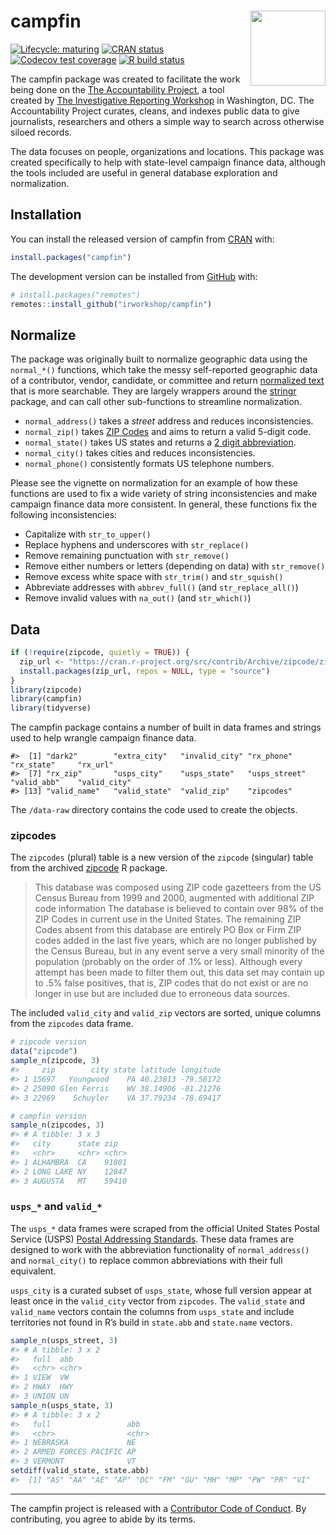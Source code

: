 
<!-- README.md is generated from README.Rmd. Please edit that file -->

# campfin <img src="man/figures/logo.png" align="right" width="120" />

<!-- badges: start -->

[![Lifecycle:
maturing](https://img.shields.io/badge/lifecycle-maturing-blue.svg)](https://www.tidyverse.org/lifecycle/#maturing)
[![CRAN
status](https://www.r-pkg.org/badges/version/campfin)](https://CRAN.R-project.org/package=campfin)
[![Codecov test
coverage](https://img.shields.io/codecov/c/github/irworkshop/campfin/master.svg)](https://codecov.io/gh/irworkshop/campfin?branch=master)
[![R build
status](https://github.com/irworkshop/campfin/workflows/R-CMD-check/badge.svg)](https://github.com/irworkshop/campfin/actions)
<!-- badges: end -->

The campfin package was created to facilitate the work being done on the
[The Accountability Project](https://www.publicaccountability.org/), a
tool created by [The Investigative Reporting
Workshop](https://investigativereportingworkshop.org/) in Washington,
DC. The Accountability Project curates, cleans, and indexes public data
to give journalists, researchers and others a simple way to search
across otherwise siloed records.

The data focuses on people, organizations and locations. This package
was created specifically to help with state-level campaign finance data,
although the tools included are useful in general database exploration
and normalization.

## Installation

You can install the released version of campfin from
[CRAN](https://cran.r-project.org/package=campfin) with:

``` r
install.packages("campfin")
```

The development version can be installed from
[GitHub](https://github.com/irworkshop/campfin) with:

``` r
# install.packages("remotes")
remotes::install_github("irworkshop/campfin")
```

## Normalize

The package was originally built to normalize geographic data using the
`normal_*()` functions, which take the messy self-reported geographic
data of a contributor, vendor, candidate, or committee and return
[normalized text](https://en.wikipedia.org/wiki/Text_normalization) that
is more searchable. They are largely wrappers around the
[stringr](https://github.com/tidyverse/stringr) package, and can call
other sub-functions to streamline normalization.

  - `normal_address()` takes a *street* address and reduces
    inconsistencies.
  - `normal_zip()` takes [ZIP
    Codes](https://en.wikipedia.org/wiki/ZIP_Code) and aims to return a
    valid 5-digit code.
  - `normal_state()` takes US states and returns a [2 digit
    abbreviation](https://en.wikipedia.org/wiki/List_of_U.S._state_abbreviations).
  - `normal_city()` takes cities and reduces inconsistencies.
  - `normal_phone()` consistently formats US telephone numbers.

Please see the vignette on normalization for an example of how these
functions are used to fix a wide variety of string inconsistencies and
make campaign finance data more consistent. In general, these functions
fix the following inconsistencies:

  - Capitalize with `str_to_upper()`
  - Replace hyphens and underscores with `str_replace()`
  - Remove remaining punctuation with `str_remove()`
  - Remove either numbers or letters (depending on data) with
    `str_remove()`
  - Remove excess white space with `str_trim()` and `str_squish()`
  - Abbreviate addresses with `abbrev_full()` (and `str_replace_all()`)
  - Remove invalid values with `na_out()` (and `str_which()`)

## Data

``` r
if (!require(zipcode, quietly = TRUE)) {
  zip_url <- "https://cran.r-project.org/src/contrib/Archive/zipcode/zipcode_1.0.tar.gz"
  install.packages(zip_url, repos = NULL, type = "source")
}
library(zipcode)
library(campfin)
library(tidyverse)
```

The campfin package contains a number of built in data frames and
strings used to help wrangle campaign finance data.

    #>  [1] "dark2"        "extra_city"   "invalid_city" "rx_phone"     "rx_state"     "rx_url"      
    #>  [7] "rx_zip"       "usps_city"    "usps_state"   "usps_street"  "valid_abb"    "valid_city"  
    #> [13] "valid_name"   "valid_state"  "valid_zip"    "zipcodes"

The `/data-raw` directory contains the code used to create the objects.

### zipcodes

The `zipcodes` (plural) table is a new version of the `zipcode`
(singular) table from the archived
[zipcode](https://cran.r-project.org/src/contrib/Archive/zipcode/) R
package.

> This database was composed using ZIP code gazetteers from the US
> Census Bureau from 1999 and 2000, augmented with additional ZIP code
> information The database is believed to contain over 98% of the ZIP
> Codes in current use in the United States. The remaining ZIP Codes
> absent from this database are entirely PO Box or Firm ZIP codes added
> in the last five years, which are no longer published by the Census
> Bureau, but in any event serve a very small minority of the population
> (probably on the order of .1% or less). Although every attempt has
> been made to filter them out, this data set may contain up to .5%
> false positives, that is, ZIP codes that do not exist or are no longer
> in use but are included due to erroneous data sources.

The included `valid_city` and `valid_zip` vectors are sorted, unique
columns from the `zipcodes` data frame.

``` r
# zipcode version
data("zipcode")
sample_n(zipcode, 3)
#>     zip        city state latitude longitude
#> 1 15697   Youngwood    PA 40.23813 -79.58172
#> 2 25090 Glen Ferris    WV 38.14906 -81.21276
#> 3 22969    Schuyler    VA 37.79234 -78.69417

# campfin version
sample_n(zipcodes, 3)
#> # A tibble: 3 x 3
#>   city      state zip  
#>   <chr>     <chr> <chr>
#> 1 ALHAMBRA  CA    91801
#> 2 LONG LAKE NY    12847
#> 3 AUGUSTA   MT    59410
```

### `usps_*` and `valid_*`

The `usps_*` data frames were scraped from the official United States
Postal Service (USPS) [Postal Addressing
Standards](https://pe.usps.com/text/pub28/28apc_002.htm). These data
frames are designed to work with the abbreviation functionality of
`normal_address()` and `normal_city()` to replace common abbreviations
with their full equivalent.

`usps_city` is a curated subset of `usps_state`, whose full version
appear at least once in the `valid_city` vector from `zipcodes`. The
`valid_state` and `valid_name` vectors contain the columns from
`usps_state` and include territories not found in R’s build in
`state.abb` and `state.name` vectors.

``` r
sample_n(usps_street, 3)
#> # A tibble: 3 x 2
#>   full  abb  
#>   <chr> <chr>
#> 1 VIEW  VW   
#> 2 HWAY  HWY  
#> 3 UNION UN
sample_n(usps_state, 3)
#> # A tibble: 3 x 2
#>   full                 abb  
#>   <chr>                <chr>
#> 1 NEBRASKA             NE   
#> 2 ARMED FORCES PACIFIC AP   
#> 3 VERMONT              VT
setdiff(valid_state, state.abb)
#>  [1] "AS" "AA" "AE" "AP" "DC" "FM" "GU" "MH" "MP" "PW" "PR" "VI"
```

-----

The campfin project is released with a [Contributor Code of
Conduct](https://www.contributor-covenant.org/version/2/0/code_of_conduct.html).
By contributing, you agree to abide by its terms.

<!-- refs: start -->

<!-- refs: end -->
